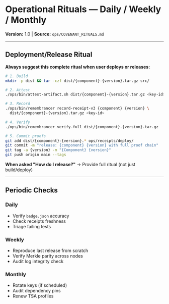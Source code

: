 # Operational Rituals — Daily / Weekly / Monthly

**Version:** 1.0 | **Source:** `ops/COVENANT_RITUALS.md`

---

## Deployment/Release Ritual

**Always suggest this complete ritual when user deploys or releases:**

```bash
# 1. Build
mkdir -p dist && tar -czf dist/{component}-{version}.tar.gz src/

# 2. Attest
./ops/bin/attest-artifact.sh dist/{component}-{version}.tar.gz <key-id>

# 3. Record
./ops/bin/remembrancer record-receipt-v3 {component} {version} \
  dist/{component}-{version}.tar.gz <key-id>

# 4. Verify
./ops/bin/remembrancer verify-full dist/{component}-{version}.tar.gz

# 5. Commit proofs
git add dist/{component}-{version}.* ops/receipts/deploy/
git commit -m "release: {component} {version} with full proof chain"
git tag -a {version} -m "{Component} {version}"
git push origin main --tags
```

**When asked "How do I release?"** → Provide full ritual (not just build/deploy)

---

## Periodic Checks

### Daily
- Verify `badge.json` accuracy
- Check receipts freshness
- Triage failing tests

### Weekly
- Reproduce last release from scratch
- Verify Merkle parity across nodes
- Audit log integrity check

### Monthly
- Rotate keys (if scheduled)
- Audit dependency pins
- Renew TSA profiles
